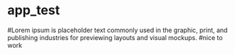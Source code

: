 # app_test
#Lorem ipsum is placeholder text commonly used in the graphic, print, and publishing industries for previewing layouts and visual mockups.
#nice to work